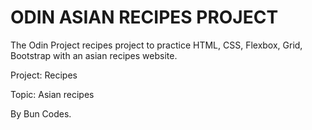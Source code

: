 # ODIN ASIAN RECIPES PROJECT
The Odin Project recipes project to practice HTML, CSS, Flexbox, Grid, Bootstrap with an asian recipes website.

Project: Recipes

Topic: Asian recipes

By Bun Codes.